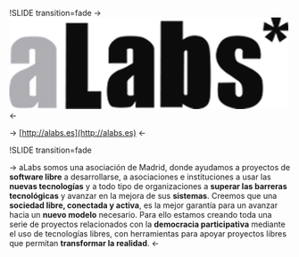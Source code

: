 !SLIDE transition=fade
-> [ ![aLabs](logo.png) ](http://alabs.es/) <-

-> [http://alabs.es](http://alabs.es) <-

!SLIDE transition=fade

-> aLabs somos una asociación de Madrid, donde ayudamos a proyectos de **software libre** a desarrollarse, a asociaciones e instituciones a usar las **nuevas tecnologías** y a todo tipo de organizaciones a **superar las barreras tecnológicas** y avanzar en la mejora de sus **sistemas**. Creemos que una **sociedad libre, conectada y activa**, es la mejor garantía para un avanzar hacia un **nuevo modelo** necesario. Para ello estamos creando toda una serie de proyectos relacionados con la **democracia participativa** mediante el uso de tecnologías libres, con herramientas para apoyar proyectos libres que permitan **transformar la realidad**. <-
